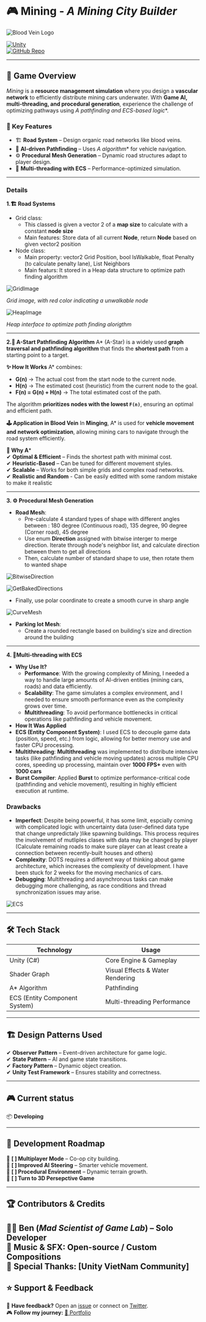 # 🎮 Mining - *A Mining City Builder*

![Blood Vein Logo](https://github.com/tqgiabao2006/Blood-vein/blob/main/ReadMe/MiningLogo.png?raw=true)

[![Unity](https://img.shields.io/badge/Made_with-Unity-000?logo=unity&style=for-the-badge)](https://unity.com/)  
[![GitHub Repo](https://img.shields.io/badge/View_on-GitHub-blue?style=for-the-badge&logo=github)](https://github.com/tqgiabao2006/Blood-vein)

---

## 🚀 Game Overview  
*Mining* is a **resource management simulation** where you design a **vascular network** to efficiently distribute mining cars underwater. With **Game AI, multi-threading, and procedural generation**, experience the challenge of optimizing pathways using **A* pathfinding and ECS-based logic**.

### 🎯 Key Features
- 🏗 **Road System** – Design organic road networks like blood veins.  
- 🤖 **AI-driven Pathfinding** – Uses **A* algorithm** for vehicle navigation.  
- ⚙️ **Procedural Mesh Generation** – Dynamic road structures adapt to player design.  
- 🔀 **Multi-threading with ECS** – Performance-optimized simulation.  
---

### Details
**1.🏗 Road Systems**
- Grid class:
  + This classed is given a vector 2 of a **map size** to calculate with a constant **node size**
  + Main features: Store data of all current **Node**, return **Node** based on given vector2 position
- Node class:
  + Main property: vector2 Grid Position, bool IsWalkable, float Penalty (to calculate penalty lane), List<Node> Neighbors
  + Main featurs: It stored in a Heap data structure to optimize path finding algorithm

![GridImage](https://github.com/tqgiabao2006/Blood-vein/raw/main/ReadMe/BloodVein_Grid.png)

*Grid image, with red color indicating a unwalkable node*

![HeapImage](https://github.com/tqgiabao2006/Blood-vein/raw/main/ReadMe/Heap.png)

*Heap interface to optimize path finding alorigthm*
 
---
**2.🤖 A-Start Pathfinding Algorithm**
A* (A-Star) is a widely used **graph traversal and pathfinding algorithm** that finds the **shortest path** from a starting point to a target.

**✨ How It Works**
A* combines:  
- **G(n)** → The actual cost from the start node to the current node.  
- **H(n)** → The estimated cost (heuristic) from the current node to the goal.  
- **F(n) = G(n) + H(n)** → The total estimated cost of the path.  

The algorithm **prioritizes nodes with the lowest `F(n)`**, ensuring an optimal and efficient path.  

**🕹 Application in Blood Vein** 
In **Minging**, A* is used for **vehicle movement and network optimization**, allowing mining cars to navigate through the road system efficiently.  

**📌 Why A***  
✔ **Optimal & Efficient** – Finds the shortest path with minimal cost.  
✔ **Heuristic-Based** – Can be tuned for different movement styles.  
✔ **Scalable** – Works for both simple grids and complex road networks.  
✔ **Realistic and Random** - Can be easily editted with some random mistake to make it realistic

---
**3. ⚙️ Procedural Mesh Generation**
- **Road Mesh**:
  + Pre-calculate 4 standard types of shape with different angles between : 180 degree (Continuous road), 135 degree, 90 degree (Corner road), 45 degree
  + Use enum **Direction** assigned with bitwise interger to merge direction. Iterate through node's neighbor list, and calculate direction between them to get all directions
  + Then, calculate number of standard shape to use, then rotate them to wanted shape

![BitwiseDirection](https://github.com/tqgiabao2006/Blood-vein/raw/main/ReadMe/Enum%20Direction.png)

![GetBakedDirections](https://github.com/tqgiabao2006/Blood-vein/raw/main/ReadMe/Get%20direction.png)

  + Finally, use polar coordinate to create a smooth curve in sharp angle

![CurveMesh](https://github.com/tqgiabao2006/Blood-vein/raw/main/ReadMe/Smooth%20curve.png)

- **Parking lot Mesh**:
  + Create a rounded rectangle based on building's size and direction around the building

---

**4. 🔀Multi-threading with ECS**
- **Why Use It?**
  + **Performance**: With the growing complexity of Mining, I needed a way to handle large amounts of AI-driven entities (mining cars, roads) and data efficiently.
  + **Scalability**: The game simulates a complex environment, and I needed to ensure smooth performance even as the complexity grows over time.
  + **Multithreading**: To avoid performance bottlenecks in critical operations like pathfinding and vehicle movement.
- **How It Was Applied**
- **ECS (Entity Component System)**: I used ECS to decouple game data (position, speed, etc.) from logic, allowing for better memory use and faster CPU processing.
- **Multithreading**: **Multithreading** was implemented to distribute intensive tasks (like pathfinding and vehicle moving updates) across multiple CPU cores, speeding up processing, maintain over **1000 FPS+** even with **1000 cars**
- **Burst Compiler**: Applied **Burst** to optimize performance-critical code (pathfinding and vehicle movement), resulting in highly efficient execution at runtime.

### **Drawbacks**
- **Imperfect**: Despite being powerful, it has some limit, espcially coming with complicated logic with uncertainty data (user-defined data type that change unpredictaly )like spawning buildings. This process requires the involvement of mutliples clases with data may be changed by player (Calculate remaining roads to make sure player can at least create a connection between recently-built houses and others)
- **Complexity**: DOTS requires a different way of thinking about game architecture, which increases the complexity of development. I have been stuck for 2 weeks for the moving mechanics of cars.
- **Debugging**: Multithreading and asynchronous tasks can make debugging more challenging, as race conditions and thread synchronization issues may arise.

![ECS](https://github.com/tqgiabao2006/Blood-vein/raw/main/ReadMe/ECS.png)

---

## 🛠 Tech Stack  
| **Technology**   | **Usage**  |  
|-----------------|-----------|  
| Unity (C#) | Core Engine & Gameplay |  
| Shader Graph | Visual Effects & Water Rendering |  
| A* Algorithm | Pathfinding |  
| ECS (Entity Component System) | Multi-threading Performance |  

---

## 🏗 Design Patterns Used  
✔ **Observer Pattern** – Event-driven architecture for game logic.  
✔ **State Pattern** – AI and game state transitions.  
✔ **Factory Pattern** – Dynamic object creation.  
✔ **Unity Test Framework** – Ensures stability and correctness.  

---

## 🎮 Current status  
📦 **Developing**

---

## 🚧 Development Roadmap  
🔹 **[ ] Multiplayer Mode** – Co-op city building.  
🔹 **[ ] Improved AI Steering** – Smarter vehicle movement.  
🔹 **[ ] Procedural Environment** – Dynamic terrain growth.  
🔹 **[ ] Turn to 3D Persepctive Game**  

---

## 🏆 Contributors & Credits  
👨‍💻 **Ben** (*Mad Scientist of Game Lab*) – Solo Developer  
🎵 **Music & SFX:** Open-source / Custom Compositions  
📖 **Special Thanks:** [Unity VietNam Community]  
---

## ⭐ Support & Feedback  
💬 **Have feedback?** Open an [issue](https://github.com/tqgiabao2006/blood-vein/issues) or connect on [Twitter](https://twitter.com/yourhandle).  
🎮 **Follow my journey:** [🔗 Portfolio](https://your-portfolio-link.com)  

